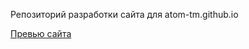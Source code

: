Репозиторий разработки сайта для atom-tm.github.io

[Превью сайта](http://htmlpreview.github.io/?https://github.com/atom-tm/atom-tm.github.io/blob/master/index.html)
